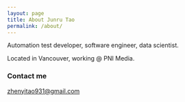 ```yaml
---
layout: page
title: About Junru Tao
permalink: /about/
---
```


Automation test developer, software engineer, data scientist.

Located in Vancouver, working @ PNI Media.

### Contact me

[zhenyitao931@gmail.com](mailto:zhenyitao931@gmail.com)